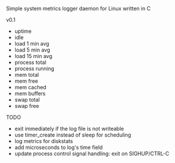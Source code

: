 Simple system metrics logger daemon for Linux written in C

v0.1

- uptime
- idle
- load 1 min avg
- load 5 min avg
- load 15 min avg
- process total
- process running
- mem total
- mem free
- mem cached
- mem buffers
- swap total
- swap free


TODO
- exit immediately if the log file is not writeable
- use timer_create instead of sleep for scheduling
- log metrics for diskstats
- add microseconds to log's time field
- update process control signal handling: exit on SIGHUP/CTRL-C


